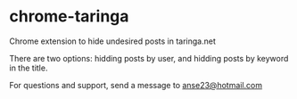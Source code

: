 # chrome-taringa
Chrome extension to hide undesired posts in taringa.net

There are two options: hidding posts by user, and hidding posts by keyword in the title.

For questions and support, send a message to anse23@hotmail.com